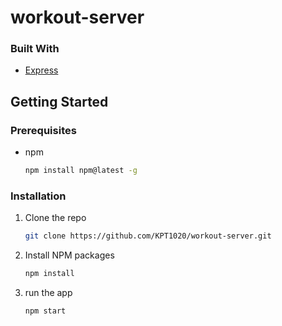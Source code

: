 # workout-server
### Built With

* [Express](https://expressjs.com/)


<!-- GETTING STARTED -->
## Getting Started

### Prerequisites

* npm
  ```sh
  npm install npm@latest -g
  ```

### Installation

1. Clone the repo
   ```sh
   git clone https://github.com/KPT1020/workout-server.git
   ```
2. Install NPM packages
   ```sh
   npm install
   ```
3. run the app
   ```sh
   npm start
   ```
